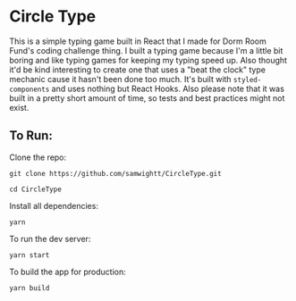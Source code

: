 # Circle Type

This is a simple typing game built in React that I made for Dorm Room Fund's coding challenge thing.
I built a typing game because I'm a little bit boring and like typing games for keeping my typing speed up. Also thought it'd be kind interesting to
create one that uses a "beat the clock" type mechanic cause it hasn't been done too much.
It's built with `styled-components` and uses nothing but React Hooks. Also please note that it was built in a pretty short amount of time,
so tests and best practices might not exist.

## To Run:

Clone the repo:

`git clone https://github.com/samwightt/CircleType.git`

`cd CircleType`

Install all dependencies:

`yarn`

To run the dev server:

`yarn start`

To build the app for production:

`yarn build`